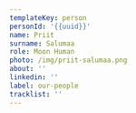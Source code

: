 ```yaml
---
templateKey: person
personId: '{{uuid}}'
name: Priit
surname: Salumaa
role: Moon Human
photo: /img/priit-salumaa.png
about: ''
linkedin: ''
label: our-people
tracklist: ''
---
```


